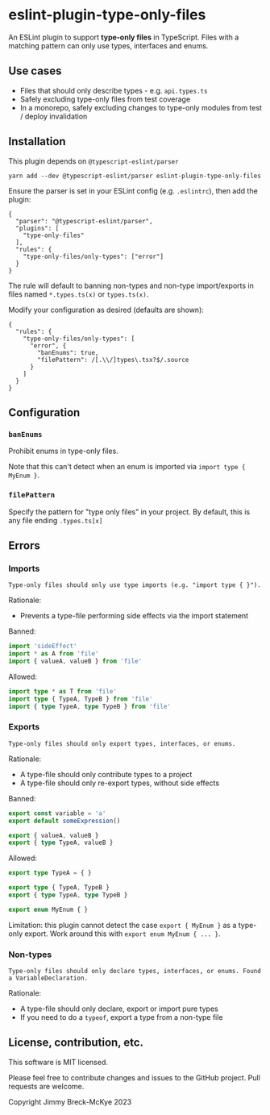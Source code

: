 # eslint-plugin-type-only-files

An ESLint plugin to support **type-only files** in TypeScript. Files with a matching pattern can only use types,
interfaces and enums.

## Use cases

- Files that should only describe types - e.g. `api.types.ts`
- Safely excluding type-only files from test coverage
- In a monorepo, safely excluding changes to type-only modules from test / deploy invalidation

## Installation

This plugin depends on `@typescript-eslint/parser`

```
yarn add --dev @typescript-eslint/parser eslint-plugin-type-only-files
```

Ensure the parser is set in your ESLint config (e.g. `.eslintrc`), then add the plugin:

```
{
  "parser": "@typescript-eslint/parser",
  "plugins": [
    "type-only-files"
  ],
  "rules": {
    "type-only-files/only-types": ["error"]
  }
}
```

The rule will default to banning non-types and non-type import/exports in files named `*.types.ts(x)` or `types.ts(x)`.

Modify your configuration as desired (defaults are shown):

```
{
  "rules": {
    "type-only-files/only-types": [
      "error", {
        "banEnums": true,
        "filePattern": /[.\\/]types\.tsx?$/.source
      }
    ]
  }
}
```

## Configuration

### `banEnums`

Prohibit enums in type-only files.

Note that this can't detect when an enum is imported via `import type { MyEnum }`.

### `filePattern`

Specify the pattern for "type only files" in your project. By default, this is any file ending `.types.ts[x]`

## Errors

### Imports

```
Type-only files should only use type imports (e.g. "import type { }").
```

Rationale:

- Prevents a type-file performing side effects via the import statement

Banned:

```typescript
import 'sideEffect'
import * as A from 'file'
import { valueA, valueB } from 'file'
```

Allowed:

```typescript
import type * as T from 'file'
import type { TypeA, TypeB } from 'file'
import { type TypeA, type TypeB } from 'file'
```

### Exports

```
Type-only files should only export types, interfaces, or enums.
```

Rationale:

- A type-file should only contribute types to a project
- A type-file should only re-export types, without side effects

Banned:

```typescript
export const variable = 'a'
export default someExpression()

export { valueA, valueB }
export { type TypeA, valueB }
```

Allowed:

```typescript
export type TypeA = { }

export type { TypeA, TypeB }
export { type TypeA, type TypeB }

export enum MyEnum { }
```

Limitation: this plugin cannot detect the case `export { MyEnum }` as a type-only export. Work around this with `export
enum MyEnum { ... }`.

### Non-types

```
Type-only files should only declare types, interfaces, or enums. Found a VariableDeclaration.
```

Rationale:

- A type-file should only declare, export or import pure types
- If you need to do a `typeof`, export a type from a non-type file

## License, contribution, etc.

This software is MIT licensed.

Please feel free to contribute changes and issues to the GitHub project. Pull requests are welcome.

Copyright Jimmy Breck-McKye 2023
